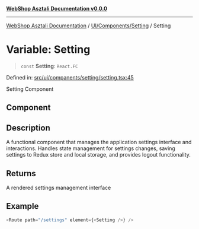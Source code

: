 [**WebShop Asztali Documentation v0.0.0**](../../../../README.md)

***

[WebShop Asztali Documentation](../../../../modules.md) / [UI/Components/Setting](../README.md) / Setting

# Variable: Setting

> `const` **Setting**: `React.FC`

Defined in: [src/ui/companents/setting/setting.tsx:45](https://github.com/yourusername/webshop_asztali/blob/db527a672c3f1c86910ae6dbab32f3919e7d7093/src/ui/companents/setting/setting.tsx#L45)

Setting Component

## Component

## Description

A functional component that manages the application settings interface and interactions.
Handles state management for settings changes, saving settings to Redux store and local storage,
and provides logout functionality.

## Returns

A rendered settings management interface

## Example

```ts
<Route path="/settings" element={<Setting />} />
```
